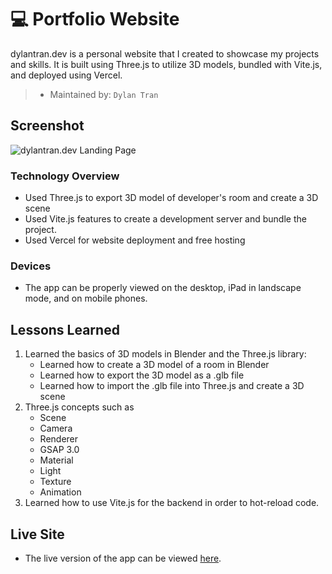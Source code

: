 # 💻 Portfolio Website

dylantran.dev is a personal website that I created to showcase my projects and skills. It is built using Three.js to utilize 3D models, bundled with Vite.js, and deployed using Vercel.

> * Maintained by: `Dylan Tran`

## Screenshot

![dylantran.dev Landing Page](https://user-images.githubusercontent.com/103216050/213401520-46b37645-4275-4c13-b6db-7162cef41c98.gif)

### Technology Overview

* Used Three.js to export 3D model of developer's room and create a 3D scene
* Used Vite.js features to create a development server and bundle the project.
* Used Vercel for website deployment and free hosting

### Devices
* The app can be properly viewed on the desktop, iPad in landscape mode, and on mobile phones.

## Lessons Learned
  1. Learned the basics of 3D models in Blender and the Three.js library:
     * Learned how to create a 3D model of a room in Blender
     * Learned how to export the 3D model as a .glb file
     * Learned how to import the .glb file into Three.js and create a 3D scene
  2. Three.js concepts such as
        * Scene
        * Camera
        * Renderer
        * GSAP 3.0
        * Material
        * Light
        * Texture
        * Animation
  3. Learned how to use Vite.js for the backend in order to hot-reload code.
  
## Live Site
* The live version of the app can be viewed [here](https://www.dylantran.dev/).


